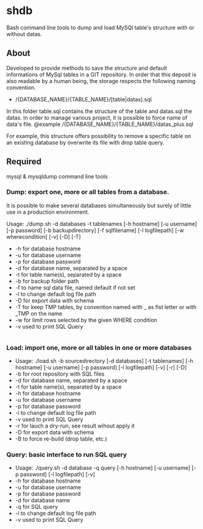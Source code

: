 # shdb

Bash command line tools to dump and load MySQl table's structure with or without datas.

## About
Developed to provide methods to save the structure and default informations of MySql tables in a GIT repository.
In order that this deposit is also readable by a human being, the storage respects the following naming convention.

* /{DATABASE_NAME}/{TABLE_NAME}/[table|datas].sql

In this folder table.sql contains the structure of the table and datas.sql the datas.
In order to manage various project, it is possible to force name of data's file.
@example /{DATABASE_NAME}/{TABLE_NAME}/datas_plus.sql

For example, this structure offers possibility to remove a specific table on an existing database by overwrite
its file with drop table query.

## Required

mysql & mysqldump command line tools

### Dump: export one, more or all tables from a database.

It is possible to make several databases simultaneously but surely of little use in a production environment.

Usage: ./dump.sh -d databases -t tablenames [-h hostname] [-u username] [-p password] [-b backupdirectory] [-f sqlfilename] [-l logfilepath] [-w wherecondition] [-v] [-D] [-T]
* -h for database hostname
* -u for database username
* -p for database password
* -d for database name, separated by a space
* -t for table name(s), separated by a space
* -b for backup folder path
* -f to name sql data file, named default if not set
* -l to change default log file path
* -D for export data with schema
* -T for keep TMP tables, by convention named with _ as fist letter or with _TMP on the name
* -w for limit rows selected by the given WHERE condition
* -v used to print SQL Query

```bash
````

### Load: import one, more or all tables in one or more databases

* Usage: ./load.sh -b sourcedirectory [-d databases] [-t tablenames] [-h hostname] [-u username] [-p password] [-l logfilepath] [-v] [-r] [-D]
* -b for root repository with SQL files
* -d for database name, separated by a space
* -t for table name(s), separated by a space
* -h for database hostname
* -u for database username
* -p for database password
* -l to change default log file path
* -v used to print SQL Query
* -r for lauch a dry-run, see result wihout apply it
* -D for export data with schema
* -B to force re-build (drop table, etc.)


### Query: basic interface to run SQL query

* Usage: ./query.sh -d database -q query [-h hostname] [-u username] [-p password] [-l logfilepath] [-v]
* -h for database hostname
* -u for database username
* -p for database password
* -d for database name
* -q for SQL query
* -l to change default log file path
* -v used to print SQL Query